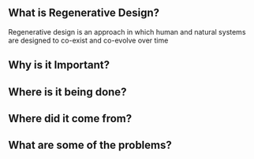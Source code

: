 ## What is Regenerative Design?
Regenerative design is an approach in which human and natural systems are designed to co-exist and co-evolve over time 
## Why is it Important?
## Where is it being done?
## Where did it come from?
## What are some of the problems?